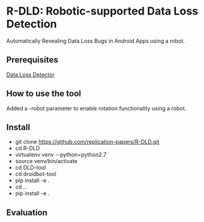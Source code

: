 # R-DLD: Robotic-supported Data Loss Detection
Automatically Revealing Data Loss Bugs in Android Apps using a robot.

## Prerequisites
[Data Loss Detector](DataLossDetector.md)

## How to use the tool
Added a -robot parameter to enable rotation functionality using a robot.

## Install
* git clone https://github.com/replication-papers/R-DLD.git
* cd R-DLD
* virtualenv venv --python=python2.7
* source venv/bin/activate
* cd DLD-tool
* cd droidbot-tool
* pip install -e .
* cd ..
* pip install -e .

## Evaluation

